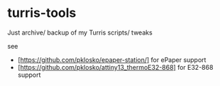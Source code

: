# turris-tools

Just archive/ backup of my Turris scripts/ tweaks


see 
- [https://github.com/pklosko/epaper-station/] for ePaper support
- [https://github.com/pklosko/attiny13_thermoE32-868] for E32-868 support

